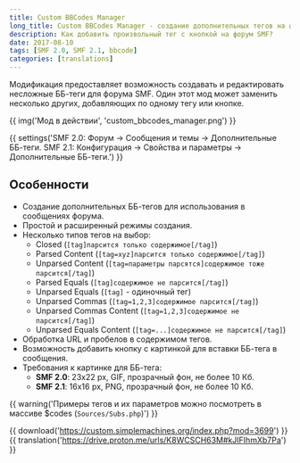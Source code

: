 ```yaml
---
title: Custom BBCodes Manager
long_title: Custom BBCodes Manager - создание дополнительных тегов на форуме
description: Как добавить произвольный тег с кнопкой на форум SMF?
date: 2017-08-10
tags: [SMF 2.0, SMF 2.1, bbcode]
categories: [translations]
---
```


Модификация предоставляет возможность создавать и редактировать несложные ББ-теги для форума SMF. Один этот мод может заменить несколько других, добавляющих по одному тегу или кнопке.

<!-- more -->

{{ img('Мод в действии', 'custom_bbcodes_manager.png') }}

{{ settings('SMF 2.0: Форум → Сообщения и темы → Дополнительные ББ-теги. SMF 2.1: Конфигурация → Свойства и параметры → Дополнительные ББ-теги.') }}

## Особенности

* Создание дополнительных ББ-тегов для использования в сообщениях форума.
* Простой и расширенный режимы создания.
* Несколько типов тегов на выбор:
  * Closed (`[tag]парсится только содержимое[/tag]`)
  * Parsed Content (`[tag=xyz]парсится только содержимое[/tag]`)
  * Unparsed Content (`[tag=параметры парсятся]содержимое тоже парсится[/tag]`)
  * Parsed Equals (`[tag]содержимое не парсится[/tag]`)
  * Unparsed Equals (`[tag]` - одиночный тег)
  * Unparsed Commas (`[tag=1,2,3]содержимое парсится[/tag]`)
  * Unparsed Commas Content (`[tag=1,2,3]содержимое не парсится[/tag]`)
  * Unparsed Equals Content (`[tag=...]содержимое не парсится[/tag]`)
* Обработка URL и пробелов в содержимом тегов.
* Возможность добавить кнопку с картинкой для вставки ББ-тега в сообщения.
* Требования к картинке для ББ-тега:
  * **SMF 2.0**: 23x22 px, GIF, прозрачный фон, не более 10 Кб.
  * **SMF 2.1**: 16x16 px, PNG, прозрачный фон, не более 10 Кб.

{{ warning('Примеры тегов и их параметров можно посмотреть в массиве $codes (`Sources/Subs.php`)') }}

{{ download('https://custom.simplemachines.org/index.php?mod=3699') }}
{{ translation('https://drive.proton.me/urls/K8WCSCH63M#kJIFIhmXb7Pa') }}
